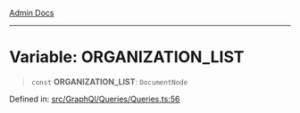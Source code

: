[Admin Docs](/)

---

# Variable: ORGANIZATION_LIST

> `const` **ORGANIZATION_LIST**: `DocumentNode`

Defined in: [src/GraphQl/Queries/Queries.ts:56](https://github.com/PalisadoesFoundation/talawa-admin/blob/main/src/GraphQl/Queries/Queries.ts#L56)
